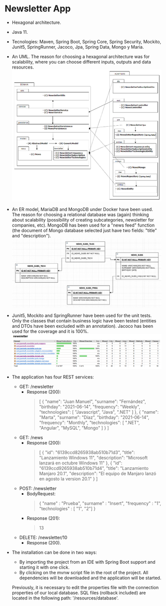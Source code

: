 # Newsletter App

- Hexagonal architecture.
- Java 11.
- Tecnologies: Maven, Spring Boot, Spring Core, Spring Security, Mockito, Junit5, SpringRunner, Jacoco, Jpa, Spring Data, Mongo y Maria. 

- An UML. The reason for choosing a hexagonal architecture was for scalability, where you can choose different inputs, outputs and data resources.
![UML image](/newsletter/files/uml.png)

- An ER model, MariaDB and MongoDB under Docker have been used. The reason for choosing a relational database was (again) thinking about scalability (possibility of creating subcategories, newsletter for companies, etc). MongoDB has been used for a "news feed" function (the document of Mongo database selected just have two fields: "title" and "description").
![UML image](/newsletter/files/mer.png)

- Junit5, Mockito and SpringRunner have been used for the unit tests. Only the classes that contain business logic have been tested (entities and DTOs have been excluded with an annotation). Jacoco has been used for the coverage and it is 100%.
![UML image](/newsletter/files/jacoco.png)


- The application has four REST services:

    * GET: /newsletter
       * Response (200):
         > [
             {
                 "name": "Juan Manuel",
                 "surname": "Fernández",
                 "birthday": "2021-06-14",
                 "frequency": "Weekly",
                 "technologies": [
                     "Javascript",
                     "Java",
                     ".NET"
                 ]
             },
             {
                 "name": "Marta",
                 "surname": "Díaz",
                 "birthday": "2021-06-14",
                 "frequency": "Monthly",
                 "technologies": [
                     ".NET",
                     "Angular",
                     "MySQL",
                     "Mongo"
                 ]
             }
           ]
    * GET: /news
       * Response (200):
         > [
             {
                 "id": "6139ccd8265938ab510b71d3",
                 "title": "Lanzamiento Windows 11",
                 "description": "Microsoft lanzará en octubre Windows 11"
             },
             {
                 "id": "6139ccd9265938ab510b71d4",
                 "title": "Lanzamiento Manjaro 20.1",
                 "description": "El equipo de Manjaro lanzó en agosto la version 20.1"
             }
           ]
    * POST: /newsletter
       * BodyRequest:
         > {
           "name" : "Prueba",
           "surname" : "Insert",
           "frequency" : "1",
           "technologies" : [ "1", "2"]
           }
       * Response (201):
         > 13
    * DELETE: /newsletter/10
        * Response (200).

- The installation can be done in two ways:
    * By importing the project from an IDE with Spring Boot support and starting it with one click.
    * By clicking on the mvnw script file in the root of the project. All dependencies will be downloaded and the application will be started. 
    
  Previously, it is necessary to edit the properties file with the connection properties of our local database. SQL files (rollback included) are located in the following path: '/resources/database'.
